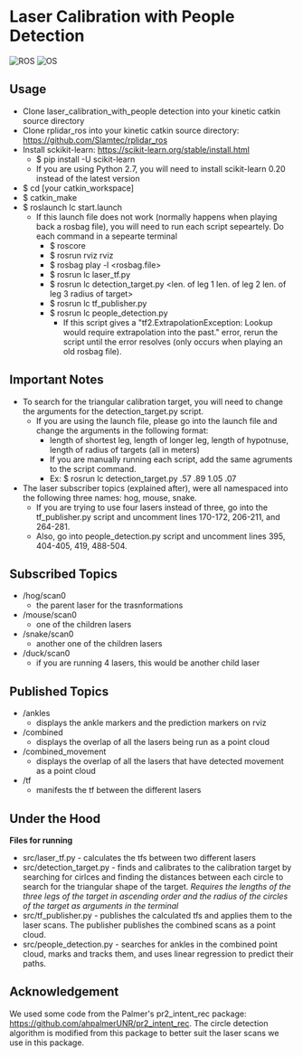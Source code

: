 Laser Calibration with People Detection
===========
![ROS](https://img.shields.io/badge/ROS-Kinetic-brightgreen.svg)  ![OS](https://img.shields.io/badge/OS-Ubuntu%2016.04-orange.svg )

Usage
-------------------
- Clone laser_calibration_with_people detection into your kinetic catkin source directory
- Clone rplidar_ros into your kinetic catkin source directory: https://github.com/Slamtec/rplidar_ros
- Install sckikit-learn: https://scikit-learn.org/stable/install.html
  - $ pip install -U scikit-learn
  - If you are using Python 2.7, you will need to install scikit-learn 0.20 instead of the latest version
- $ cd [your catkin_workspace]
- $ catkin_make
- $ roslaunch lc start.launch
  - If this launch file does not work (normally happens when playing back a rosbag file), you will need to run each script sepeartely. Do each command in a sepearte terminal
    - $ roscore
    - $ rosrun rviz rviz
    - $ rosbag play -l <rosbag.file>
    - $ rosrun lc laser_tf.py
    - $ rosrun lc detection_target.py <len. of leg 1 len. of leg 2 len. of leg 3 radius of target>
    - $ rosrun lc tf_publisher.py
    - $ rosrun lc people_detection.py
      - If this script gives a "tf2.ExtrapolationException: Lookup would require extrapolation into the past." error, rerun the script until the error resolves (only occurs when playing an old rosbag file).  
      
Important Notes
-------------------
- To search for the triangular calibration target, you will need to change the arguments for the detection_target.py script.
    - If you are using the launch file, please go into the launch file and change the arguments in the following format:
      - length of shortest leg, length of longer leg, length of hypotnuse, length of radius of targets (all in meters)
      - If you are manually running each script, add the same agruments to the script command. 
      - Ex: $ rosrun lc detection_target.py .57 .89 1.05 .07
- The laser subscriber topics (explained after), were all namespaced into the following three names: hog, mouse, snake. 
    - If you are trying to use four lasers instead of three, go into the tf_publisher.py script and uncomment lines 170-172, 206-211, and 264-281. 
    - Also, go into people_detection.py script and uncomment lines 395, 404-405, 419, 488-504.

Subscribed Topics
-------------------
- /hog/scan0
  - the parent laser for the trasnformations
- /mouse/scan0
  - one of the children lasers
- /snake/scan0 
  - another one of the children lasers
- /duck/scan0
  - if you are running 4 lasers, this would be another child laser

Published Topics
-------------------
- /ankles
  - displays the ankle markers and the prediction markers on rviz
- /combined
  - displays the overlap of all the lasers being run as a point cloud
- /combined_movement
  - displays the overlap of all the lasers that have detected movement as a point cloud
- /tf
  - manifests the tf between the different lasers
  
Under the Hood
-------------------
**Files for running**

- src/laser_tf.py - calculates the tfs between two different lasers
- src/detection_target.py - finds and calibrates to the calibration target by searching for cirlces and finding the distances between each circle to search for the triangular shape of the target. *Requires the lengths of the three legs of the target in ascending order and the radius of the circles of the target as arguments in the terminal*
- src/tf_publisher.py - publishes the calculated tfs and applies them to the laser scans. The publisher publishes the combined scans as a point cloud.
- src/people_detection.py - searches for ankles in the combined point cloud, marks and tracks them, and uses linear regression to predict their paths.

Acknowledgement
-------------------
We used some code from the Palmer's pr2_intent_rec package: https://github.com/ahpalmerUNR/pr2_intent_rec.
The circle detection algorithm is modified from this package to better suit the laser scans we use in this package. 
